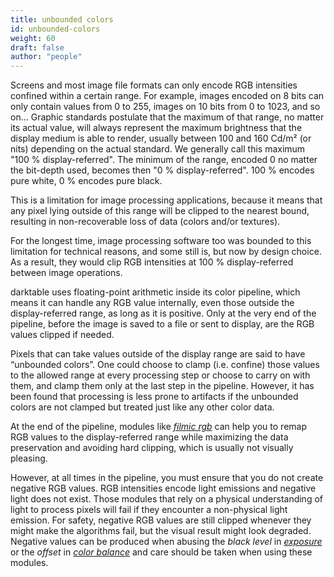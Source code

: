 ```yaml
---
title: unbounded colors
id: unbounded-colors
weight: 60
draft: false
author: "people"
---
```


Screens and most image file formats can only encode RGB intensities confined within a certain range. For example, images encoded on 8 bits can only contain values from 0 to 255, images on 10 bits from 0 to 1023, and so on… Graphic standards postulate that the maximum of that range, no matter its actual value, will always represent the maximum brightness that the display medium is able to render, usually between 100 and 160 Cd/m² (or nits) depending on the actual standard. We generally call this maximum "100 % display-referred". The minimum of the range, encoded 0 no matter the bit-depth used, becomes then "0 % display-referred". 100 % encodes pure white, 0 % encodes pure black.

This is a limitation for image processing applications, because it means that any pixel lying outside of this range will be clipped to the nearest bound, resulting in non-recoverable loss of data (colors and/or textures).

For the longest time, image processing software too was bounded to this limitation for technical reasons, and some still is, but now by design choice. As a result, they would clip RGB intensities at 100 % display-referred between image operations.

darktable uses floating-point arithmetic inside its color pipeline, which means it can handle any RGB value internally, even those outside the display-referred range, as long as it is positive. Only at the very end of the pipeline, before the image is saved to a file or sent to display, are the RGB values clipped if needed.

Pixels that can take values outside of the display range are said to have “unbounded colors”. One could choose to clamp (i.e. confine) those values to the allowed range at every processing step or choose to carry on with them, and clamp them only at the last step in the pipeline. However, it has been found that processing is less prone to artifacts if the unbounded colors are not clamped but treated just like any other color data.

At the end of the pipeline, modules like [_filmic rgb_](../../module-reference/processing-modules/filmic-rgb.md) can help you to remap RGB values to the display-referred range while maximizing the data preservation and avoiding hard clipping, which is usually not visually pleasing.

However, at all times in the pipeline, you must ensure that you do not create negative RGB values. RGB intensities encode light emissions and negative light does not exist. Those modules that rely on a physical understanding of light to process pixels will fail if they encounter a non-physical light emission. For safety, negative RGB values are still clipped whenever they might make the algorithms fail, but the visual result might look degraded. Negative values can be produced when abusing the _black level_ in [_exposure_](../../module-reference/processing-modules/exposure.md) or the _offset_ in [_color balance_](../../module-reference/processing-modules/color-balance.md) and care should be taken when using these modules.
